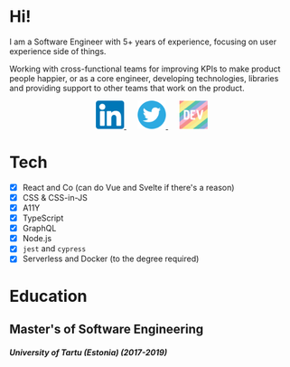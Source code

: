 # Hi!

I am a Software Engineer with 5+ years of experience, focusing on user experience side of things.

Working with cross-functional teams for improving KPIs to make product people happier, or as a core engineer, developing technologies, libraries and providing support to other teams that work on the product.

<p align="center">
  <a href="https://www.linkedin.com/in/lexswed/">
    <img src="static/linkedin.png" height="50px" />
  </a>
  <span style="padding-right: 20px"></span>
  <a href="https://twitter.com/lexswed">
    <img src="static/twitter.svg" height="50px" />
  </a>
  <span style="padding-right: 20px"></span>
  <a href="https://dev.to/lexswed">
    <img src="static/dev-rainbow.svg" height="50px" />
  </a>
</p>

# Tech

- [x] React and Co (can do Vue and Svelte if there's a reason)
- [x] CSS & CSS-in-JS
- [x] A11Y
- [x] TypeScript
- [x] GraphQL
- [x] Node.js
- [x] `jest` and `cypress`
- [x] Serverless and Docker (to the degree required)

# Education

## Master's of Software Engineering

##### University of Tartu (Estonia) (2017-2019)
